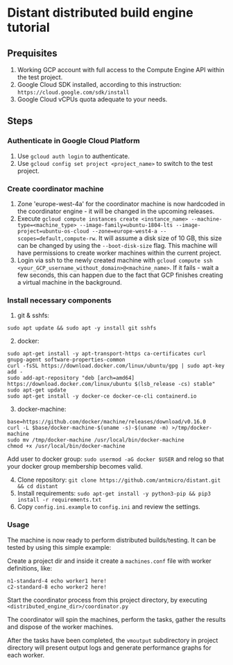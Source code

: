 # Distant distributed build engine tutorial

## Prequisites

1. Working GCP account with full access to the Compute Engine API within the test project.
2. Google Cloud SDK installed, according to this instruction: `https://cloud.google.com/sdk/install`
3. Google Cloud vCPUs quota adequate to your needs. 

## Steps


### Authenticate in Google Cloud Platform

1. Use `gcloud auth login` to authenticate.
2. Use `gcloud config set project <project_name>` to switch to the test project.


### Create coordinator machine

1. Zone 'europe-west-4a' for the coordinator machine is now hardcoded in the coordinator engine - it will be changed in the upcoming releases.
2. Execute `gcloud compute instances create <instance_name> --machine-type=<machine_type> --image-family=ubuntu-1804-lts --image-project=ubuntu-os-cloud --zone=europe-west4-a --scopes=default,compute-rw`. It will assume a disk size of 10 GB, this size can be changed by using the `--boot-disk-size` flag. This machine will have permissions to create worker machines within the current project.
3. Login via ssh to the newly created machine with `gcloud compute ssh <your_GCP_username_without_domain>@<machine_name>`. If it fails - wait a few seconds, this can happen due to the fact that GCP finishes creating a virtual machine in the background. 

### Install necessary components

1. git & sshfs:
```
sudo apt update && sudo apt -y install git sshfs
```
2. docker: 
```
sudo apt-get install -y apt-transport-https ca-certificates curl gnupg-agent software-properties-common
curl -fsSL https://download.docker.com/linux/ubuntu/gpg | sudo apt-key add -
sudo add-apt-repository "deb [arch=amd64] https://download.docker.com/linux/ubuntu $(lsb_release -cs) stable"
sudo apt-get update
sudo apt-get install -y docker-ce docker-ce-cli containerd.io

```
3. docker-machine: 
```
base=https://github.com/docker/machine/releases/download/v0.16.0 
curl -L $base/docker-machine-$(uname -s)-$(uname -m) >/tmp/docker-machine 
sudo mv /tmp/docker-machine /usr/local/bin/docker-machine
chmod +x /usr/local/bin/docker-machine

```

Add user to docker group: `sudo usermod -aG docker $USER` and relog so that your docker group membership becomes valid.

4. Clone repository: `git clone https://github.com/antmicro/distant.git && cd distant`
5. Install requirements: `sudo apt-get install -y python3-pip && pip3 install -r requirements.txt`
6. Copy `config.ini.example` to `config.ini` and review the settings.

### Usage

The machine is now ready to perform distributed builds/testing. It can be tested by using this simple example:

Create a project dir and inside it create a `machines.conf` file with worker definitions, like:

```
n1-standard-4 echo worker1 here!
c2-standard-8 echo worker2 here!
```

Start the coordinator process from this project directory, by executing `<distributed_engine_dir>/coordinator.py`

The coordinator will spin the machines, perform the tasks, gather the results and dispose of the worker machines. 

After the tasks have been completed, the `vmoutput` subdirectory in project directory will present output logs and generate performance graphs for each worker.
